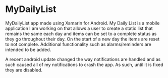 # MyDailyList
MyDailyList app made using Xamarin for Android.
My Daily List is a mobile application I am working on that allows a user to create a static list that remains the
same each day and items can be set to a complete status as they go throughout their day. On the start of a new day
the items are reset to not complete. Additional functionality such as alarms/reminders are intended to be added.

A recent android update changed the way notifications are handled and as such caused all of my notifications to crash the app. As such, until it is fixed they are disabled.
